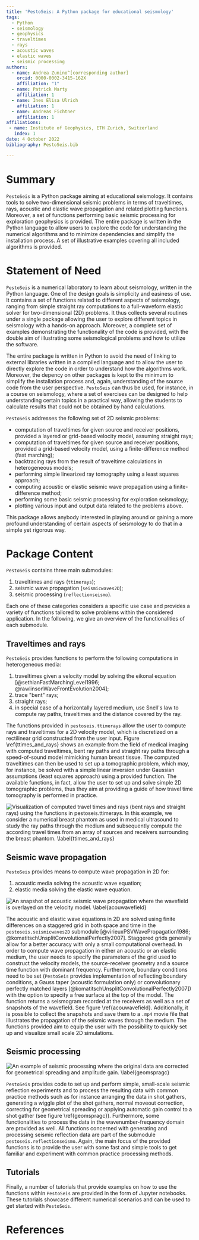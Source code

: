 ```yaml
---
title: 'PestoSeis: A Python package for educational seismology'
tags:
  - Python
  - seismology
  - geophysics
  - traveltimes
  - rays
  - acoustic waves
  - elastic waves
  - seismic processing
authors:
  - name: Andrea Zunino^[corresponding author]
    orcid: 0000-0002-3415-162X
    affiliation: "1"
  - name: Patrick Marty
    affiliation: 1
  - name: Ines Elisa Ulrich
    affiliation: 1
  - name: Andreas Fichtner
    affiliation: 1 
affiliations:
 - name: Institute of Geophysics, ETH Zurich, Switzerland
   index: 1
date: 4 October 2022
bibliography: PestoSeis.bib

---
```


# Summary
`PestoSeis` is a Python package aiming at educational seismology. It contains
tools to solve two-dimensional seismic problems in terms of traveltimes, rays,
acoustic and elastic wave propagation and related plotting functions. Moreover,
a set of functions performing basic seismic processing for exploration
geophysics is provided. The entire package is written in the Python language to
allow users to explore the code for understanding the numerical algorithms and
to minimize dependencies and simplify the installation process. A set of
illustrative examples covering all included algorithms is provided.


# Statement of Need

`PestoSeis` is a numerical laboratory to learn about seismology, written in the
Python language. One of the design goals is simplicity and easiness of use. It
contains a set of functions related to different aspects of seismology, ranging
from simple straight ray computations to a full-waveform elastic solver for
two-dimensional (2D) problems. It thus collects several routines under a single
package allowing the user to explore different topics in seismology with a
hands-on approach. Moreover, a complete set of examples demonstrating the
functionality of the code is provided, with the double aim of illustrating some
seismological problems and how to utilize the software.

The entire package is written in Python to avoid the need of linking to external
libraries written in a compiled language and to allow the user to directly
explore the code in order to understand how the algorithms work. Moreover, the
depency on other packages is kept to the minimum to simplify the installation
process and, again, understanding of the source code from the user perspective.
`PestoSeis` can thus be used, for instance, in a course on seismology, where a
set of exercises can be designed to help understanding certain topics in a
practical way, allowing the students to calculate results that could not be
obtained by hand calculations.

`PestoSeis` addresses the following set of 2D seismic problems:
- computation of traveltimes for given source and receiver positions, provided a layered or grid-based velocity model, assuming straight rays;
- computation of traveltimes for given source and receiver positions, provided a grid-based velocity model, using a finite-difference method (fast marching);
- backtracing rays from the result of traveltime calculations in heterogeneous models;
- performing simple linearized ray tomography using a least squares approach;
- computing acoustic or elastic seismic wave propagation using a finite-difference method;
- performing some basic seismic processing for exploration seismology;
- plotting various input and output data related to the problems above.

This package allows anybody interested in playing around or gaining a more
profound understanding of certain aspects of seismology to do that in a simple
yet rigorous way. 

# Package Content

`PestoSeis` contains three main submodules:

1. traveltimes and rays (`ttimerays`);
2. seismic wave propagation (`seismicwaves2D`);
3. seismic processing (`reflectionseismo`).

Each one of these categories considers a specific use case and provides a
variety of functions tailored to solve problems within the considered
application. In the following, we give an overview of the functionalities of
each submodule.

## Traveltimes and rays

`PestoSeis` provides functions to perform the following computations in heterogeneous media:

1. traveltimes given a velocity model by solving the eikonal equation [@sethianFastMarchingLevel1996; @rawlinsonWaveFrontEvolution2004]; 
2. trace "bent" rays;
3. straight rays;
4. in special case of a horizontally layered medium, use Snell's law to compute ray paths, traveltimes and the distance covered by the ray.
 
The functions provided in `pestoseis.ttimerays` allow the user to compute rays
and traveltimes for a 2D velocity model, which is discretized on a rectilinear
grid constructed from the user input. Figure \ref{ttimes_and_rays} shows an
example from the field of medical imaging with computed traveltimes, bent ray
paths and straight ray paths through a speed-of-sound model mimicking human
breast tissue. The computed traveltimes can then be used to set up a tomographic
problem, which may, for instance, be solved with a simple linear inversion under
Gaussian assumptions (least squares approach) using a provided function. The
available functions, in fact, allow the user to set up and solve simple 2D
tomographic problems, thus they aim at providing a guide of how travel time
tomography is performed in practice. 

![Visualization of computed travel times and rays (bent rays and straight rays) using the functions in `pestoseis.ttimerays`. In this example, we consider a numerical breast phantom as used in medical ultrasound to study the ray paths through the medium and subsequently compute the according travel times from an array of sources and receivers surrounding the breast phantom. \label{ttimes_and_rays}](figs/tutorial04_results.png)


## Seismic wave propagation

`PestoSeis` provides means to compute wave propagation in 2D for:

1. acoustic media solving the acoustic wave equation;
2. elastic media solving the elastic wave equation.

![An snapshot of acoustic seismic wave propagation where the wavefield is overlayed on the velocity model. \label{acouwavefield}](figs/acouwavefield1.png)

The acoustic and elastic wave equations in 2D are solved using finite
differences on a staggered grid in both space and time in the
`pestoseis.seismicwaves2D` submodule [@virieuxPSVWavePropagation1986;
@komatitschUnsplitConvolutionalPerfectly2007]. Staggered grids generally allow
for a better accuracy with only a small computational overhead. In order to
compute wave propagation in either an acoustic or an elastic medium, the user
needs to specify the parameters of the grid used to construct the velocity
models, the source-receiver geometry and a source time function with dominant
frequency. Furthermore, boundary conditions need to be set (`PestoSeis` provides
implementation of reflecting boundary conditions, a Gauss taper (acoustic
formulation only) or convolutionary perfectly matched layers
[@komatitschUnsplitConvolutionalPerfectly2007]) with the option to specify a
free surface at the top of the model. The function returns a seismogram recorded
at the receivers as well as a set of snapshots of the wavefield. See figure
\ref{acouwavefield}. Additionally, it is possible to collect the snapshots and
save them to a `.mp4` movie file that illustrates the propagation of the seismic
waves through the medium. The functions provided aim to equip the user with the
possibility to quickly set up and visualize small scale 2D simulations.

## Seismic processing
 
![An example of seismic processing where the original data are corrected for geometrical spreading and amplitude gain. \label{geomspragc}](figs/geomspreagc.png)

`PestoSeis` provides code to set up and perform simple, small-scale seismic
reflection experiments and to process the resulting data with common practice
methods such as for instance arranging the data in shot gathers, generating a
wiggle plot of the shot gathers, normal moveout correction, correcting for
geometrical spreading or applying automatic gain control to a shot gather (see
figure \ref{geomspragc}). Furthermore, some functionalities to process the data
in the wavenumber-frequency domain are provided as well. All functions concerned
with generating and processing seismic reflection data are part of the submodule
`pestoseis.reflectionseismo`. Again, the main focus of the provided functions is
to provide the user with some fast and simple tools to get familiar and
experiment with common practice processing methods. 

## Tutorials

Finally, a number of tutorials that provide examples on how to use the functions
within `PestoSeis` are provided in the form of Jupyter notebooks. These
tutorials showcase different numerical scenarios and can be used to get started
with `PestoSeis`.  



# References





